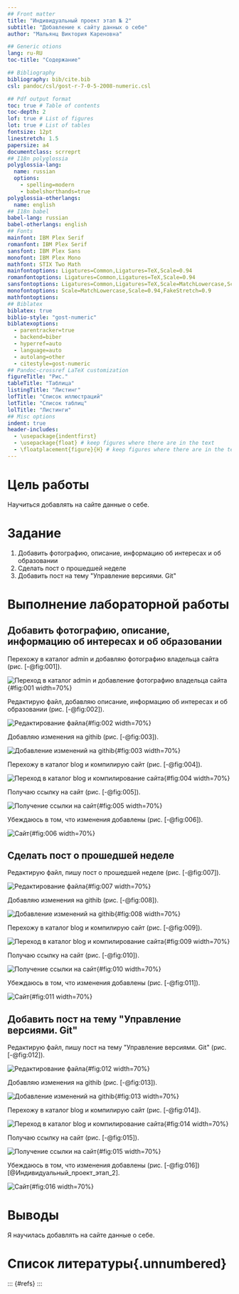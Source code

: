```yaml
---
## Front matter
title: "Индивидуальный проект этап № 2"
subtitle: "Добавление к сайту данных о себе"
author: "Мальянц Виктория Кареновна"

## Generic otions
lang: ru-RU
toc-title: "Содержание"

## Bibliography
bibliography: bib/cite.bib
csl: pandoc/csl/gost-r-7-0-5-2008-numeric.csl

## Pdf output format
toc: true # Table of contents
toc-depth: 2
lof: true # List of figures
lot: true # List of tables
fontsize: 12pt
linestretch: 1.5
papersize: a4
documentclass: scrreprt
## I18n polyglossia
polyglossia-lang:
  name: russian
  options:
	- spelling=modern
	- babelshorthands=true
polyglossia-otherlangs:
  name: english
## I18n babel
babel-lang: russian
babel-otherlangs: english
## Fonts
mainfont: IBM Plex Serif
romanfont: IBM Plex Serif
sansfont: IBM Plex Sans
monofont: IBM Plex Mono
mathfont: STIX Two Math
mainfontoptions: Ligatures=Common,Ligatures=TeX,Scale=0.94
romanfontoptions: Ligatures=Common,Ligatures=TeX,Scale=0.94
sansfontoptions: Ligatures=Common,Ligatures=TeX,Scale=MatchLowercase,Scale=0.94
monofontoptions: Scale=MatchLowercase,Scale=0.94,FakeStretch=0.9
mathfontoptions:
## Biblatex
biblatex: true
biblio-style: "gost-numeric"
biblatexoptions:
  - parentracker=true
  - backend=biber
  - hyperref=auto
  - language=auto
  - autolang=other
  - citestyle=gost-numeric
## Pandoc-crossref LaTeX customization
figureTitle: "Рис."
tableTitle: "Таблица"
listingTitle: "Листинг"
lofTitle: "Список иллюстраций"
lotTitle: "Список таблиц"
lolTitle: "Листинги"
## Misc options
indent: true
header-includes:
  - \usepackage{indentfirst}
  - \usepackage{float} # keep figures where there are in the text
  - \floatplacement{figure}{H} # keep figures where there are in the text
---
```


# Цель работы

Научиться добавлять на сайте данные о себе.

# Задание

1. Добавить фотографию, описание, информацию об интересах и об образовании
2. Сделать пост о прошедшей неделе
3. Добавить пост на тему "Управление версиями. Git"


# Выполнение лабораторной работы
## Добавить фотографию, описание, информацию об интересах и об образовании

Перехожу в каталог admin и добавляю фотографию владельца сайта (рис. [-@fig:001]).

![Переход в каталог admin и добавление фотографию владельца сайта](image/1.png){#fig:001 width=70%}

Редактирую файл, добавляю описание, информацию об интересах и об образовании (рис. [-@fig:002]).

![Редактирование файла](image/2.png){#fig:002 width=70%}

Добавляю изменения на githib (рис. [-@fig:003]).

![Добавление изменений на githib](image/3.png){#fig:003 width=70%}

Перехожу в каталог blog и компилирую сайт (рис. [-@fig:004]).

![Переход в каталог blog и компилирование сайта](image/4.png){#fig:004 width=70%}

Получаю ссылку на сайт (рис. [-@fig:005]).

![Получение ссылки на сайт](image/5.png){#fig:005 width=70%}

Убеждаюсь в том, что изменения добавлены (рис. [-@fig:006]).

![Сайт](image/6.png){#fig:006 width=70%}

## Сделать пост о прошедшей неделе

Редактирую файл, пишу пост о прошедшей неделе (рис. [-@fig:007]).

![Редактирование файла](image/7.png){#fig:007 width=70%}

Добавляю изменения на githib (рис. [-@fig:008]).

![Добавление изменений на githib](image/8.png){#fig:008 width=70%}

Перехожу в каталог blog и компилирую сайт (рис. [-@fig:009]).

![Переход в каталог blog и компилирование сайта](image/9.png){#fig:009 width=70%}

Получаю ссылку на сайт (рис. [-@fig:010]).

![Получение ссылки на сайт](image/10.png){#fig:010 width=70%}

Убеждаюсь в том, что изменения добавлены (рис. [-@fig:011]).

![Сайт](image/11.png){#fig:011 width=70%}

## Добавить пост на тему "Управление версиями. Git"

Редактирую файл, пишу пост на тему "Управление версиями. Git" (рис. [-@fig:012]).

![Редактирование файла](image/12.png){#fig:012 width=70%}

Добавляю изменения на githib (рис. [-@fig:013]).

![Добавление изменений на githib](image/13.png){#fig:013 width=70%}

Перехожу в каталог blog и компилирую сайт (рис. [-@fig:014]).

![Переход в каталог blog и компилирование сайта](image/14.png){#fig:014 width=70%}

Получаю ссылку на сайт (рис. [-@fig:015]).

![Получение ссылки на сайт](image/15.png){#fig:015 width=70%}

Убеждаюсь в том, что изменения добавлены (рис. [-@fig:016]) [@Индивидуальный_проект_этап_2].

![Сайт](image/16.png){#fig:016 width=70%}

# Выводы

Я научилась добавлять на сайте данные о себе.

# Список литературы{.unnumbered}

::: {#refs}
:::
